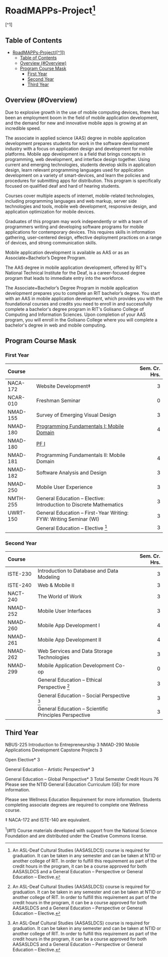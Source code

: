 # RoadMAPPs-Project[<sup>1</sup>](#f1)
[^1] <!-- omit in toc -->

## Table of Contents
- [RoadMAPPs-Project([^1])](#roadmapps-project-1) <!-- omit in toc -->
  - [Table of Contents](#table-of-contents)
  - [Overview (#Overview)](#overview-overview)
  - [Program Course Mask](#program-course-mask)
    - [First Year](#first-year)
    - [Second Year](#second-year)
    - [Third Year](#third-year)

## Overview (#Overview)

Due to explosive growth in the use of mobile computing devices, there has been an employment boom in the field of mobile application development, and the demand for new and innovative mobile apps is growing at an incredible speed.

The associate in applied science (AAS) degree in mobile application development prepares students for work in the software development industry with a focus on application design and development for mobile platforms. Mobile app development is a field that brings concepts in programming, web development, and interface design together. Using current and emerging technologies, students develop skills in application design, learn relevant programming languages used for application development on a variety of smart-devices, and learn the policies and procedures for submitting apps for distribution. This program is specifically focused on qualified deaf and hard of hearing students.

Courses cover multiple aspects of internet, mobile-related technologies, including programming languages and web markup, server side technologies and tools, mobile web development, responsive design, and application optimization for mobile devices.

Graduates of this program may work independently or with a team of programmers writing and developing software programs for mobile applications for contemporary devices. This requires skills in information gathering, user-centered design, effective deployment practices on a range of devices, and strong communication skills.

Mobile application development is available as AAS or as an Associate+Bachelor’s Degree Program.

The AAS degree in mobile application development, offered by RIT's National Technical Institute for the Deaf, is a career-focused degree program that leads to immediate entry into the workforce.

The Associate+Bachelor’s Degree Program in mobile application development prepares you to complete an RIT bachelor’s degree. You start with an AAS in mobile application development, which provides you with the foundational courses and credits you need to enroll in and successfully complete a bachelor's degree program in RIT's Golisano College of Computing and Information Sciences. Upon completion of your AAS program, you will enroll in the Golisano College where you will complete a bachelor's degree in web and mobile computing.

## Program Course Mask

### First Year

Course | | Sem. Cr. Hrs.
:------ | :- | -------------:
NACA-172 | Website Development‡ | 3
NCAR-010 | Freshman Seminar | 0
NMAD-155 | Survey of Emerging Visual Design | 3
NMAD-180 | [Programming Fundamentals I: Mobile Domain](NMAD180/) | 4
NMAD-180 | <a href="NMAD180/readme.md"> PF I </a>
NMAD-181 | Programming Fundamentals II: Mobile Domain | 4
NMAD-182 | Software Analysis and Design | 3
NMAD-250 | Mobile User Experience | 3
NMTH-255 | General Education – Elective: Introduction to Discrete Mathematics | 3
UWRT-150 | General Education – First-Year Writing: FYW: Writing Seminar (WI) | 3
| | General Education – Elective [^*] | 3

### Second Year

Course | | Sem. Cr. Hrs.
:------ | :- | -------------:
ISTE-230 | Introduction to Database and Data Modeling | 3
ISTE-240 | Web & Mobile II | 3
NACT-240 | The World of Work | 3
NMAD-252 | Mobile User Interfaces  | 3
NMAD-260 | Mobile App Development I | 4
NMAD-261 | Mobile App Development II | 4
NMAD-262 | Web Services and Data Storage Technologies | 3
NMAD-299 | Mobile Application Development Co-op | 0
| | General Education – Ethical Perspective [^*] | 3
| | General Education – Social Perspective [^*] | 3
| | General Education – Scientific Principles Perspective | 3


## Third Year

NBUS-225	Introduction to Entrepreneurship	3
NMAD-290	Mobile Applications Development Capstone Projects	3
 	
Open Elective*
3
 	
General Education – Artistic Perspective*
3
 	
General Education – Global Perspective*
3
Total Semester Credit Hours	
76
Please see the NTID General Education Curriculum (GE) for more information.

Please see Wellness Education Requirement for more information. Students completing associate degrees are required to complete one Wellness course.

[^*]: An ASL-Deaf Cultural Studies (AASASLDCS) course is required for graduation. It can be taken in any semester and can be taken at NTID or another college of RIT. In order to fulfill this requirement as part of the credit hours in the program, it can be a course approved for both AASASLDCS and a General Education – Perspective or General Education – Elective.

‡ NACA-172 and ISTE-140 are equivalent.

<sup>1</sup>(#f1) Course materials developed with support from the National Science Foundation and are distributed under the Creative Commons license.
